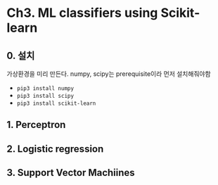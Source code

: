 # Ch3. ML classifiers using Scikit-learn

## 0. 설치

가상환경을 미리 만든다. numpy, scipy는 prerequisite이라 먼저 설치해줘야함

- `pip3 install numpy`
- `pip3 install scipy`
- `pip3 install scikit-learn`

## 1. Perceptron

## 2. Logistic regression

## 3. Support Vector Machiines
